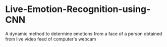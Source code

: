 # Live-Emotion-Recognition-using-CNN
A dynamic method to determine emotions from a face of a person obtained from live video feed of computer's webcam
